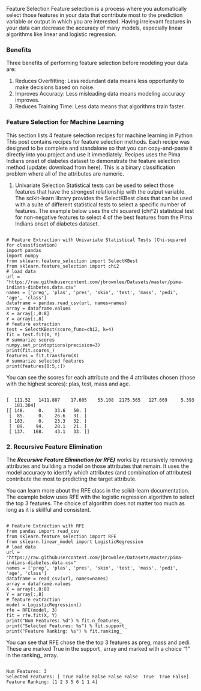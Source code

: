 Feature Selection
Feature selection is a process where you automatically select those features in your data that contribute most to the prediction variable or output in which you are interested.
Having irrelevant features in your data can decrease the accuracy of many models, especially linear algorithms like linear and logistic regression.

### Benefits

Three benefits of performing feature selection before modeling your data are:
1. Reduces Overfitting: Less redundant data means less opportunity to make decisions based on noise.
2. Improves Accuracy: Less misleading data means modeling accuracy improves.
3. Reduces Training Time: Less data means that algorithms train faster.

### Feature Selection for Machine Learning

This section lists 4 feature selection recipes for machine learning in Python
This post contains recipes for feature selection methods.
Each recipe was designed to be complete and standalone so that you can copy-and-paste it directly into you project and use it immediately.
Recipes uses the Pima Indians onset of diabetes dataset to demonstrate the feature selection method (update: download from here). This is a binary classification problem where all of the attributes are numeric.
1. Univariate Selection
Statistical tests can be used to select those features that have the strongest relationship with the output variable.
The scikit-learn library provides the SelectKBest class that can be used with a suite of different statistical tests to select a specific number of features.
The example below uses the chi squared (chi^2) statistical test for non-negative features to select 4 of the best features from the Pima Indians onset of diabetes dataset.

<pre><code>
# Feature Extraction with Univariate Statistical Tests (Chi-squared for classification)
import pandas
import numpy
from sklearn.feature_selection import SelectKBest
from sklearn.feature_selection import chi2
# load data
url = "https://raw.githubusercontent.com/jbrownlee/Datasets/master/pima-indians-diabetes.data.csv"
names = ['preg', 'plas', 'pres', 'skin', 'test', 'mass', 'pedi', 'age', 'class']
dataframe = pandas.read_csv(url, names=names)
array = dataframe.values
X = array[:,0:8]
Y = array[:,8]
# feature extraction
test = SelectKBest(score_func=chi2, k=4)
fit = test.fit(X, Y)
# summarize scores
numpy.set_printoptions(precision=3)
print(fit.scores_)
features = fit.transform(X)
# summarize selected features
print(features[0:5,:])
</code></pre>
You can see the scores for each attribute and the 4 attributes chosen (those with the highest scores): plas, test, mass and age.

<pre><code>
[  111.52   1411.887    17.605    53.108  2175.565   127.669     5.393
   181.304]
[[ 148.     0.    33.6   50. ]
 [  85.     0.    26.6   31. ]
 [ 183.     0.    23.3   32. ]
 [  89.    94.    28.1   21. ]
 [ 137.   168.    43.1   33. ]]
</code></pre>

### 2. Recursive Feature Elimination

The ***Recursive Feature Elimination (or RFE)*** works by recursively removing attributes and building a model on those attributes that remain.
It uses the model accuracy to identify which attributes (and combination of attributes) contribute the most to predicting the target attribute.

You can learn more about the RFE class in the scikit-learn documentation.
The example below uses RFE with the logistic regression algorithm to select the top 3 features. 
The choice of algorithm does not matter too much as long as it is skillful and consistent.

<pre><code>
# Feature Extraction with RFE
from pandas import read_csv
from sklearn.feature_selection import RFE
from sklearn.linear_model import LogisticRegression
# load data
url = "https://raw.githubusercontent.com/jbrownlee/Datasets/master/pima-indians-diabetes.data.csv"
names = ['preg', 'plas', 'pres', 'skin', 'test', 'mass', 'pedi', 'age', 'class']
dataframe = read_csv(url, names=names)
array = dataframe.values
X = array[:,0:8]
Y = array[:,8]
# feature extraction
model = LogisticRegression()
rfe = RFE(model, 3)
fit = rfe.fit(X, Y)
print("Num Features: %d") % fit.n_features_
print("Selected Features: %s") % fit.support_
print("Feature Ranking: %s") % fit.ranking_
</code></pre>
You can see that RFE chose the the top 3 features as preg, mass and pedi.
These are marked True in the support_ array and marked with a choice “1” in the ranking_ array.
<pre><code>
Num Features: 3
Selected Features: [ True False False False False  True  True False]
Feature Ranking: [1 2 3 5 6 1 1 4]
</code></pre>
